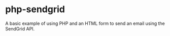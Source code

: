 # php-sendgrid
A basic example of using PHP and an HTML form to send an email using the SendGrid API.
